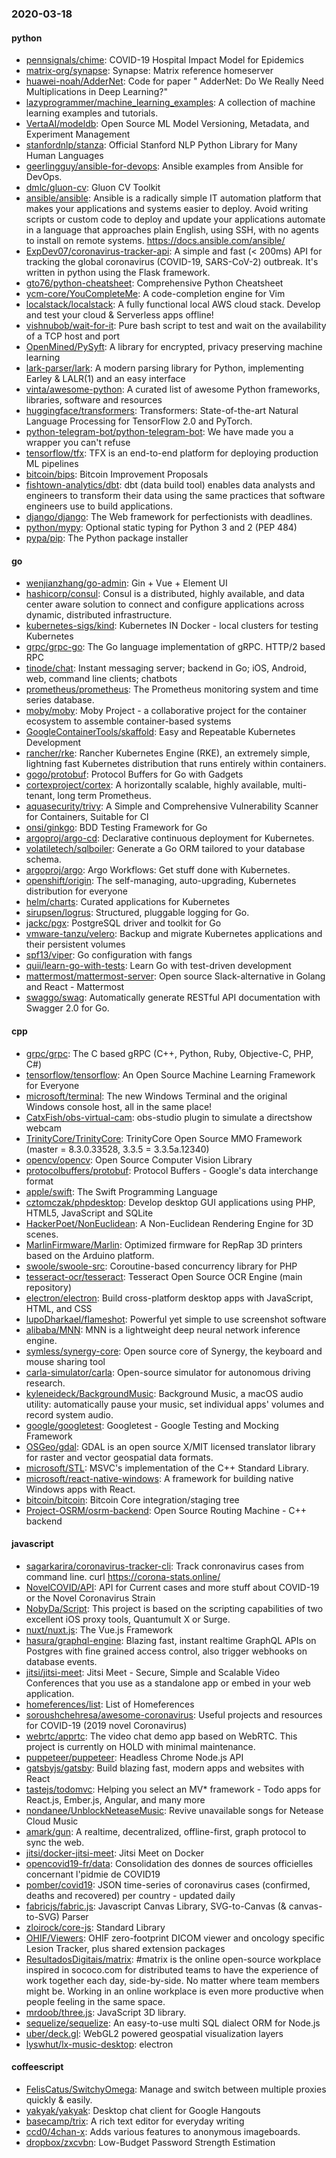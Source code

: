 ### 2020-03-18

#### python
* [pennsignals/chime](https://github.com/pennsignals/chime): COVID-19 Hospital Impact Model for Epidemics
* [matrix-org/synapse](https://github.com/matrix-org/synapse): Synapse: Matrix reference homeserver
* [huawei-noah/AdderNet](https://github.com/huawei-noah/AdderNet): Code for paper " AdderNet: Do We Really Need Multiplications in Deep Learning?"
* [lazyprogrammer/machine_learning_examples](https://github.com/lazyprogrammer/machine_learning_examples): A collection of machine learning examples and tutorials.
* [VertaAI/modeldb](https://github.com/VertaAI/modeldb): Open Source ML Model Versioning, Metadata, and Experiment Management
* [stanfordnlp/stanza](https://github.com/stanfordnlp/stanza): Official Stanford NLP Python Library for Many Human Languages
* [geerlingguy/ansible-for-devops](https://github.com/geerlingguy/ansible-for-devops): Ansible examples from Ansible for DevOps.
* [dmlc/gluon-cv](https://github.com/dmlc/gluon-cv): Gluon CV Toolkit
* [ansible/ansible](https://github.com/ansible/ansible): Ansible is a radically simple IT automation platform that makes your applications and systems easier to deploy. Avoid writing scripts or custom code to deploy and update your applications  automate in a language that approaches plain English, using SSH, with no agents to install on remote systems. https://docs.ansible.com/ansible/
* [ExpDev07/coronavirus-tracker-api](https://github.com/ExpDev07/coronavirus-tracker-api):  A simple and fast (< 200ms) API for tracking the global coronavirus (COVID-19, SARS-CoV-2) outbreak. It's written in python using the  Flask framework.
* [gto76/python-cheatsheet](https://github.com/gto76/python-cheatsheet): Comprehensive Python Cheatsheet
* [ycm-core/YouCompleteMe](https://github.com/ycm-core/YouCompleteMe): A code-completion engine for Vim
* [localstack/localstack](https://github.com/localstack/localstack):  A fully functional local AWS cloud stack. Develop and test your cloud & Serverless apps offline!
* [vishnubob/wait-for-it](https://github.com/vishnubob/wait-for-it): Pure bash script to test and wait on the availability of a TCP host and port
* [OpenMined/PySyft](https://github.com/OpenMined/PySyft): A library for encrypted, privacy preserving machine learning
* [lark-parser/lark](https://github.com/lark-parser/lark): A modern parsing library for Python, implementing Earley & LALR(1) and an easy interface
* [vinta/awesome-python](https://github.com/vinta/awesome-python): A curated list of awesome Python frameworks, libraries, software and resources
* [huggingface/transformers](https://github.com/huggingface/transformers):  Transformers: State-of-the-art Natural Language Processing for TensorFlow 2.0 and PyTorch.
* [python-telegram-bot/python-telegram-bot](https://github.com/python-telegram-bot/python-telegram-bot): We have made you a wrapper you can't refuse
* [tensorflow/tfx](https://github.com/tensorflow/tfx): TFX is an end-to-end platform for deploying production ML pipelines
* [bitcoin/bips](https://github.com/bitcoin/bips): Bitcoin Improvement Proposals
* [fishtown-analytics/dbt](https://github.com/fishtown-analytics/dbt): dbt (data build tool) enables data analysts and engineers to transform their data using the same practices that software engineers use to build applications.
* [django/django](https://github.com/django/django): The Web framework for perfectionists with deadlines.
* [python/mypy](https://github.com/python/mypy): Optional static typing for Python 3 and 2 (PEP 484)
* [pypa/pip](https://github.com/pypa/pip): The Python package installer

#### go
* [wenjianzhang/go-admin](https://github.com/wenjianzhang/go-admin): Gin + Vue + Element UI
* [hashicorp/consul](https://github.com/hashicorp/consul): Consul is a distributed, highly available, and data center aware solution to connect and configure applications across dynamic, distributed infrastructure.
* [kubernetes-sigs/kind](https://github.com/kubernetes-sigs/kind): Kubernetes IN Docker - local clusters for testing Kubernetes
* [grpc/grpc-go](https://github.com/grpc/grpc-go): The Go language implementation of gRPC. HTTP/2 based RPC
* [tinode/chat](https://github.com/tinode/chat): Instant messaging server; backend in Go; iOS, Android, web, command line clients; chatbots
* [prometheus/prometheus](https://github.com/prometheus/prometheus): The Prometheus monitoring system and time series database.
* [moby/moby](https://github.com/moby/moby): Moby Project - a collaborative project for the container ecosystem to assemble container-based systems
* [GoogleContainerTools/skaffold](https://github.com/GoogleContainerTools/skaffold): Easy and Repeatable Kubernetes Development
* [rancher/rke](https://github.com/rancher/rke): Rancher Kubernetes Engine (RKE), an extremely simple, lightning fast Kubernetes distribution that runs entirely within containers.
* [gogo/protobuf](https://github.com/gogo/protobuf): Protocol Buffers for Go with Gadgets
* [cortexproject/cortex](https://github.com/cortexproject/cortex): A horizontally scalable, highly available, multi-tenant, long term Prometheus.
* [aquasecurity/trivy](https://github.com/aquasecurity/trivy): A Simple and Comprehensive Vulnerability Scanner for Containers, Suitable for CI
* [onsi/ginkgo](https://github.com/onsi/ginkgo): BDD Testing Framework for Go
* [argoproj/argo-cd](https://github.com/argoproj/argo-cd): Declarative continuous deployment for Kubernetes.
* [volatiletech/sqlboiler](https://github.com/volatiletech/sqlboiler): Generate a Go ORM tailored to your database schema.
* [argoproj/argo](https://github.com/argoproj/argo): Argo Workflows: Get stuff done with Kubernetes.
* [openshift/origin](https://github.com/openshift/origin): The self-managing, auto-upgrading, Kubernetes distribution for everyone
* [helm/charts](https://github.com/helm/charts): Curated applications for Kubernetes
* [sirupsen/logrus](https://github.com/sirupsen/logrus): Structured, pluggable logging for Go.
* [jackc/pgx](https://github.com/jackc/pgx): PostgreSQL driver and toolkit for Go
* [vmware-tanzu/velero](https://github.com/vmware-tanzu/velero): Backup and migrate Kubernetes applications and their persistent volumes
* [spf13/viper](https://github.com/spf13/viper): Go configuration with fangs
* [quii/learn-go-with-tests](https://github.com/quii/learn-go-with-tests): Learn Go with test-driven development
* [mattermost/mattermost-server](https://github.com/mattermost/mattermost-server): Open source Slack-alternative in Golang and React - Mattermost
* [swaggo/swag](https://github.com/swaggo/swag): Automatically generate RESTful API documentation with Swagger 2.0 for Go.

#### cpp
* [grpc/grpc](https://github.com/grpc/grpc): The C based gRPC (C++, Python, Ruby, Objective-C, PHP, C#)
* [tensorflow/tensorflow](https://github.com/tensorflow/tensorflow): An Open Source Machine Learning Framework for Everyone
* [microsoft/terminal](https://github.com/microsoft/terminal): The new Windows Terminal and the original Windows console host, all in the same place!
* [CatxFish/obs-virtual-cam](https://github.com/CatxFish/obs-virtual-cam): obs-studio plugin to simulate a directshow webcam
* [TrinityCore/TrinityCore](https://github.com/TrinityCore/TrinityCore): TrinityCore Open Source MMO Framework (master = 8.3.0.33528, 3.3.5 = 3.3.5a.12340)
* [opencv/opencv](https://github.com/opencv/opencv): Open Source Computer Vision Library
* [protocolbuffers/protobuf](https://github.com/protocolbuffers/protobuf): Protocol Buffers - Google's data interchange format
* [apple/swift](https://github.com/apple/swift): The Swift Programming Language
* [cztomczak/phpdesktop](https://github.com/cztomczak/phpdesktop): Develop desktop GUI applications using PHP, HTML5, JavaScript and SQLite
* [HackerPoet/NonEuclidean](https://github.com/HackerPoet/NonEuclidean): A Non-Euclidean Rendering Engine for 3D scenes.
* [MarlinFirmware/Marlin](https://github.com/MarlinFirmware/Marlin): Optimized firmware for RepRap 3D printers based on the Arduino platform.
* [swoole/swoole-src](https://github.com/swoole/swoole-src):  Coroutine-based concurrency library for PHP
* [tesseract-ocr/tesseract](https://github.com/tesseract-ocr/tesseract): Tesseract Open Source OCR Engine (main repository)
* [electron/electron](https://github.com/electron/electron): Build cross-platform desktop apps with JavaScript, HTML, and CSS
* [lupoDharkael/flameshot](https://github.com/lupoDharkael/flameshot): Powerful yet simple to use screenshot software
* [alibaba/MNN](https://github.com/alibaba/MNN): MNN is a lightweight deep neural network inference engine.
* [symless/synergy-core](https://github.com/symless/synergy-core): Open source core of Synergy, the keyboard and mouse sharing tool
* [carla-simulator/carla](https://github.com/carla-simulator/carla): Open-source simulator for autonomous driving research.
* [kyleneideck/BackgroundMusic](https://github.com/kyleneideck/BackgroundMusic): Background Music, a macOS audio utility: automatically pause your music, set individual apps' volumes and record system audio.
* [google/googletest](https://github.com/google/googletest): Googletest - Google Testing and Mocking Framework
* [OSGeo/gdal](https://github.com/OSGeo/gdal): GDAL is an open source X/MIT licensed translator library for raster and vector geospatial data formats.
* [microsoft/STL](https://github.com/microsoft/STL): MSVC's implementation of the C++ Standard Library.
* [microsoft/react-native-windows](https://github.com/microsoft/react-native-windows): A framework for building native Windows apps with React.
* [bitcoin/bitcoin](https://github.com/bitcoin/bitcoin): Bitcoin Core integration/staging tree
* [Project-OSRM/osrm-backend](https://github.com/Project-OSRM/osrm-backend): Open Source Routing Machine - C++ backend

#### javascript
* [sagarkarira/coronavirus-tracker-cli](https://github.com/sagarkarira/coronavirus-tracker-cli): Track conronavirus cases from command line. curl https://corona-stats.online/
* [NovelCOVID/API](https://github.com/NovelCOVID/API): API for Current cases and more stuff about COVID-19 or the Novel Coronavirus Strain
* [NobyDa/Script](https://github.com/NobyDa/Script): This project is based on the scripting capabilities of two excellent iOS proxy tools, Quantumult X or Surge.
* [nuxt/nuxt.js](https://github.com/nuxt/nuxt.js): The Vue.js Framework
* [hasura/graphql-engine](https://github.com/hasura/graphql-engine): Blazing fast, instant realtime GraphQL APIs on Postgres with fine grained access control, also trigger webhooks on database events.
* [jitsi/jitsi-meet](https://github.com/jitsi/jitsi-meet): Jitsi Meet - Secure, Simple and Scalable Video Conferences that you use as a standalone app or embed in your web application.
* [homeferences/list](https://github.com/homeferences/list): List of Homeferences
* [soroushchehresa/awesome-coronavirus](https://github.com/soroushchehresa/awesome-coronavirus): Useful projects and resources for COVID-19 (2019 novel Coronavirus)
* [webrtc/apprtc](https://github.com/webrtc/apprtc): The video chat demo app based on WebRTC. This project is currently on HOLD with minimal maintenance.
* [puppeteer/puppeteer](https://github.com/puppeteer/puppeteer): Headless Chrome Node.js API
* [gatsbyjs/gatsby](https://github.com/gatsbyjs/gatsby): Build blazing fast, modern apps and websites with React
* [tastejs/todomvc](https://github.com/tastejs/todomvc): Helping you select an MV* framework - Todo apps for React.js, Ember.js, Angular, and many more
* [nondanee/UnblockNeteaseMusic](https://github.com/nondanee/UnblockNeteaseMusic): Revive unavailable songs for Netease Cloud Music
* [amark/gun](https://github.com/amark/gun): A realtime, decentralized, offline-first, graph protocol to sync the web.
* [jitsi/docker-jitsi-meet](https://github.com/jitsi/docker-jitsi-meet): Jitsi Meet on Docker
* [opencovid19-fr/data](https://github.com/opencovid19-fr/data): Consolidation des donnes de sources officielles concernant l'pidmie de COVID19
* [pomber/covid19](https://github.com/pomber/covid19): JSON time-series of coronavirus cases (confirmed, deaths and recovered) per country - updated daily
* [fabricjs/fabric.js](https://github.com/fabricjs/fabric.js): Javascript Canvas Library, SVG-to-Canvas (& canvas-to-SVG) Parser
* [zloirock/core-js](https://github.com/zloirock/core-js): Standard Library
* [OHIF/Viewers](https://github.com/OHIF/Viewers): OHIF zero-footprint DICOM viewer and oncology specific Lesion Tracker, plus shared extension packages
* [ResultadosDigitais/matrix](https://github.com/ResultadosDigitais/matrix): #matrix is the online open-source workplace inspired in sococo.com for distributed teams to have the experience of work together each day, side-by-side. No matter where team members might be. Working in an online workplace is even more productive when people feeling in the same space.
* [mrdoob/three.js](https://github.com/mrdoob/three.js): JavaScript 3D library.
* [sequelize/sequelize](https://github.com/sequelize/sequelize): An easy-to-use multi SQL dialect ORM for Node.js
* [uber/deck.gl](https://github.com/uber/deck.gl): WebGL2 powered geospatial visualization layers
* [lyswhut/lx-music-desktop](https://github.com/lyswhut/lx-music-desktop):  electron 

#### coffeescript
* [FelisCatus/SwitchyOmega](https://github.com/FelisCatus/SwitchyOmega): Manage and switch between multiple proxies quickly & easily.
* [yakyak/yakyak](https://github.com/yakyak/yakyak): Desktop chat client for Google Hangouts
* [basecamp/trix](https://github.com/basecamp/trix): A rich text editor for everyday writing
* [ccd0/4chan-x](https://github.com/ccd0/4chan-x): Adds various features to anonymous imageboards.
* [dropbox/zxcvbn](https://github.com/dropbox/zxcvbn): Low-Budget Password Strength Estimation
